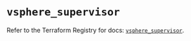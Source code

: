 # `vsphere_supervisor`

Refer to the Terraform Registry for docs: [`vsphere_supervisor`](https://registry.terraform.io/providers/vmware/vsphere/2.14.1/docs/resources/supervisor).
